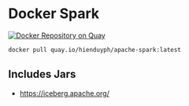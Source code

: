 # Docker Spark

[![Docker Repository on Quay](https://quay.io/repository/hienduyph/apache-spark/status "Docker Repository on Quay")](https://quay.io/repository/hienduyph/apache-spark)

```bash
docker pull quay.io/hienduyph/apache-spark:latest
```

## Includes Jars

- https://iceberg.apache.org/
